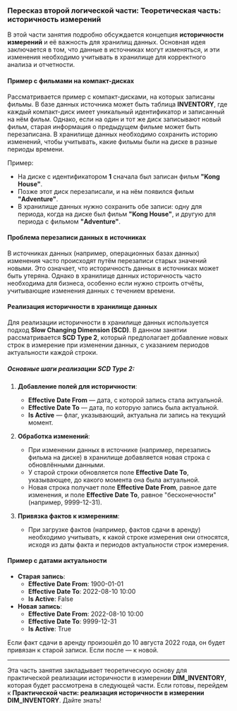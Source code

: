 ### Пересказ второй логической части: **Теоретическая часть: историчность измерений**

В этой части занятия подробно обсуждается концепция **историчности измерений** и её важность для хранилищ данных. Основная идея заключается в том, что данные в источниках могут изменяться, и эти изменения необходимо учитывать в хранилище для корректного анализа и отчетности.

#### Пример с фильмами на компакт-дисках
Рассматривается пример с компакт-дисками, на которых записаны фильмы. В базе данных источника может быть таблица **INVENTORY**, где каждый компакт-диск имеет уникальный идентификатор и записанный на нём фильм. Однако, если на один и тот же диск записывают новый фильм, старая информация о предыдущем фильме может быть перезаписана. В хранилище данных необходимо сохранить историю изменений, чтобы учитывать, какие фильмы были на диске в разные периоды времени.

Пример:
- На диске с идентификатором **1** сначала был записан фильм **"Kong House"**.
- Позже этот диск перезаписали, и на нём появился фильм **"Adventure"**.
- В хранилище данных нужно сохранить обе записи: одну для периода, когда на диске был фильм **"Kong House"**, и другую для периода с фильмом **"Adventure"**.

#### Проблема перезаписи данных в источниках
В источниках данных (например, операционных базах данных) изменения часто происходят путём перезаписи старых значений новыми. Это означает, что историчность данных в источниках может быть утеряна. Однако в хранилище данных историчность часто необходима для бизнеса, особенно если нужно строить отчёты, учитывающие изменения данных с течением времени.

#### Реализация историчности в хранилище данных
Для реализации историчности в хранилище данных используется подход **Slow Changing Dimension (SCD)**. В данном занятии рассматривается **SCD Type 2**, который предполагает добавление новых строк в измерение при изменении данных, с указанием периодов актуальности каждой строки.

##### Основные шаги реализации SCD Type 2:
1. **Добавление полей для историчности**:
   - **Effective Date From** — дата, с которой запись стала актуальной.
   - **Effective Date To** — дата, по которую запись была актуальной.
   - **Is Active** — флаг, указывающий, актуальна ли запись на текущий момент.

2. **Обработка изменений**:
   - При изменении данных в источнике (например, перезапись фильма на диске) в хранилище добавляется новая строка с обновлёнными данными.
   - У старой строки обновляется поле **Effective Date To**, указывающее, до какого момента она была актуальной.
   - Новая строка получает поле **Effective Date From**, равное дате изменения, и поле **Effective Date To**, равное "бесконечности" (например, 9999-12-31).

3. **Привязка фактов к измерениям**:
   - При загрузке фактов (например, фактов сдачи в аренду) необходимо учитывать, к какой строке измерения они относятся, исходя из даты факта и периодов актуальности строк измерения.

#### Пример с датами актуальности
- **Старая запись**:
  - **Effective Date From**: 1900-01-01
  - **Effective Date To**: 2022-08-10 10:00
  - **Is Active**: False
- **Новая запись**:
  - **Effective Date From**: 2022-08-10 10:00
  - **Effective Date To**: 9999-12-31
  - **Is Active**: True

Если факт сдачи в аренду произошёл до 10 августа 2022 года, он будет привязан к старой записи. Если после — к новой.

---

Эта часть занятия закладывает теоретическую основу для практической реализации историчности в измерении **DIM_INVENTORY**, которая будет рассмотрена в следующей части. Если готовы, перейдем к **Практической части: реализация историчности в измерении DIM_INVENTORY**. Дайте знать!